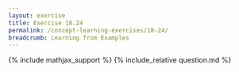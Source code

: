 ```yaml
---
layout: exercise
title: Exercise 18.24
permalink: /concept-learning-exercises/18-24/
breadcrumb: Learning from Examples
---
```


{% include mathjax_support %}
{% include_relative question.md %}
